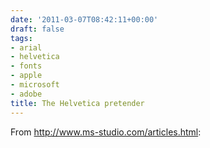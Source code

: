 ```yaml
---
date: '2011-03-07T08:42:11+00:00'
draft: false
tags:
- arial
- helvetica
- fonts
- apple
- microsoft
- adobe
title: The Helvetica pretender
---
```


From http://www.ms-studio.com/articles.html:
